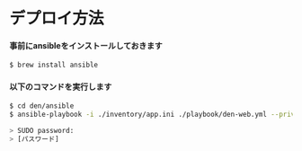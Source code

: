 # デプロイ方法

#### 事前にansibleをインストールしておきます

```sh
$ brew install ansible
```

#### 以下のコマンドを実行します

```sh
$ cd den/ansible
$ ansible-playbook -i ./inventory/app.ini ./playbook/den-web.yml --private-key=~/.ssh/den-web.pem --ask-become-pass

> SUDO password:
> [パスワード]

```
